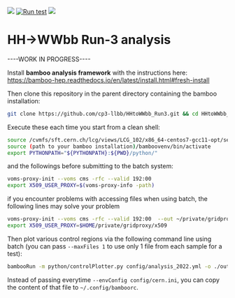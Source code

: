 ![](https://img.shields.io/github/v/tag/cp3-llbb/HHtoWWbb_Run3)
[![Run test](https://github.com/cp3-llbb/HHtoWWbb_Run3/actions/workflows/python_test.yml/badge.svg)](https://github.com/cp3-llbb/HHtoWWbb_Run3/actions/workflows/python_test.yml)
![](https://img.shields.io/badge/CMS-Run3-blue)

# HH->WWbb Run-3 analysis
----WORK IN PROGRESS----

Install **bamboo analysis framework** with the instructions here: https://bamboo-hep.readthedocs.io/en/latest/install.html#fresh-install

Then clone this repository in the parent directory containing the bamboo installation:

```bash
git clone https://github.com/cp3-llbb/HHtoWWbb_Run3.git && cd HHtoWWbb_Run3
```

Execute these each time you start from a clean shell:
```bash
source /cvmfs/sft.cern.ch/lcg/views/LCG_102/x86_64-centos7-gcc11-opt/setup.sh
source (path to your bamboo installation)/bamboovenv/bin/activate
export PYTHONPATH="${PYTHONPATH}:${PWD}/python/"
```

and the followings before submitting to the batch system:

```bash
voms-proxy-init --voms cms -rfc --valid 192:00 
export X509_USER_PROXY=$(voms-proxy-info -path)
```
if you encounter problems with accessing files when using batch, the following lines may solve your problem

```bash
voms-proxy-init --voms cms -rfc --valid 192:00  --out ~/private/gridproxy/x509
export X509_USER_PROXY=$HOME/private/gridproxy/x509
```

Then plot various control regions via the following command line using batch (you can pass `--maxFiles 1` to use only 1 file from each sample for a test):

```bash
bambooRun -m python/controlPlotter.py config/analysis_2022.yml -o ./outputDir/ --distributed driver --envConfig config/cern.ini --eras combined -c <DL or SL>
```
Instead of passing everytime `--envConfig config/cern.ini`, you can copy the content of that file to `~/.config/bamboorc`.
